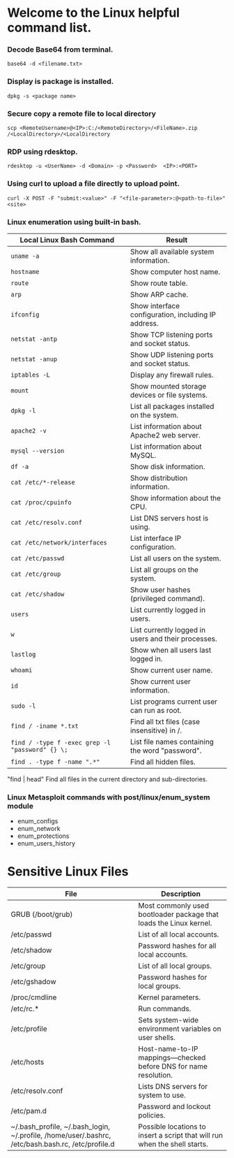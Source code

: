 # Welcome to the Linux helpful command list.

### Decode Base64 from terminal.
```
base64 -d <filename.txt>
```

### Display is package is installed.
```
dpkg -s <package name>
```

### Secure copy a remote file to local directory
```
scp <RemoteUsername>@<IP>:C:/<RemoteDirectory>/<FileName>.zip /<LocalDirectory>/<LocalDirectory
```

### RDP using rdesktop.
```
rdesktop -u <UserName> -d <Domain> -p <Password>  <IP>:<PORT>
```

### Using curl to upload a file directly to upload point.
```
curl -X POST -F "submit:<value>" -F "<file-parameter>:@<path-to-file>" <site>
```

### Linux enumeration using built-in bash.
| Local Linux Bash Command | Result |
|--------------------------|--------|
| ```uname -a``` | Show all available system information. |
| ```hostname``` | Show computer host name. |
| ```route``` | Show route table. |
| ```arp``` | Show ARP cache. |
| ```ifconfig``` | Show interface configuration, including IP address. |
| ```netstat -antp``` | Show TCP listening ports and socket status. |
| ```netstat -anup``` | Show UDP listening ports and socket status. |
| ```iptables -L``` | Display any firewall rules. |
| ```mount``` | Show mounted storage devices or file systems. |
| ```dpkg -l``` | List all packages installed on the system. |
| ```apache2 -v``` | List information about Apache2 web server. |
| ```mysql --version``` | List information about MySQL. |
| ```df -a``` | Show disk information. |
| ```cat /etc/*-release``` | Show distribution information. |
| ```cat /proc/cpuinfo``` | Show information about the CPU. |
| ```cat /etc/resolv.conf``` | List DNS servers host is using. |
| ```cat /etc/network/interfaces``` | List interface IP configuration. |
| ```cat /etc/passwd``` | List all users on the system. |
| ```cat /etc/group``` | List all groups on the system. |
| ```cat /etc/shadow``` | Show user hashes (privileged command). |
| ```users``` | List currently logged in users. |
| ```w``` | List currently logged in users and their processes. |
| ```lastlog``` | Show when all users last logged in. |
| ```whoami``` | Show current user name. |
| ```id``` | Show current user information. |
| ```sudo -l``` | List programs current user can run as root. |
| ```find / -iname *.txt``` | Find all txt files (case insensitive) in /. |
| ```find / -type f -exec grep -l "password" {} \;``` | List file names containing the word "password". |
| ```find . -type f -name ".*"``` | Find all hidden files. |

"find | head" Find all files in the current directory and sub-directories.

### Linux Metasploit commands with post/linux/enum_system module
* enum_configs
* enum_network
* enum_protections
* enum_users_history

# Sensitive Linux Files
| File | Description |
|------|-------------|
| GRUB (/boot/grub) | Most commonly used bootloader package that loads the Linux kernel. |
| /etc/passwd | List of all local accounts. |
| /etc/shadow | Password hashes for all local accounts. |
| /etc/group | List of all local groups. |
| /etc/gshadow | Password hashes for local groups. |
| /proc/cmdline | Kernel parameters. |
| /etc/rc.* | Run commands. |
| /etc/profile | Sets system-wide environment variables on user shells. |
| /etc/hosts | Host-name-to-IP mappings—checked before DNS for name resolution. |
| /etc/resolv.conf | Lists DNS servers for system to use. |
| /etc/pam.d | Password and lockout policies. |
| ~/.bash_profile, ~/.bash_login, ~/.profile, /home/user/.bashrc, /etc/bash.bash.rc, /etc/profile.d | Possible locations to insert a script that will run when the shell starts. |
